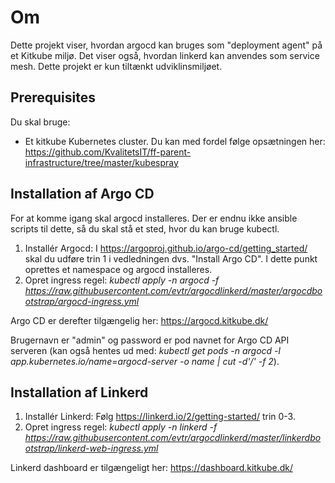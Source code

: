 # Om

Dette projekt viser, hvordan argocd kan bruges som "deployment agent" på et Kitkube miljø. 
Det viser også, hvordan linkerd kan anvendes som service mesh.
Dette projekt er kun tiltænkt udviklinsmiljøet.

## Prerequisites
Du skal bruge:
 * Et kitkube Kubernetes cluster. Du kan med fordel følge opsætningen her: https://github.com/KvalitetsIT/ff-parent-infrastructure/tree/master/kubespray

## Installation af Argo CD
For at komme igang skal argocd installeres. Der er endnu ikke ansible scripts til dette, så du skal stå et sted, hvor du kan bruge kubectl.

1. Installér Argocd: I https://argoproj.github.io/argo-cd/getting_started/ skal du udføre trin 1 i vedledningen dvs. "Install Argo CD". I dette punkt oprettes et namespace og argocd installeres.
2. Opret ingress regel: *kubectl apply -n argocd -f https://raw.githubusercontent.com/evtr/argocdlinkerd/master/argocdbootstrap/argocd-ingress.yml*

Argo CD er derefter tilgængelig her: https://argocd.kitkube.dk/

Brugernavn er "admin" og password er pod navnet for Argo CD API serveren (kan også hentes ud med: *kubectl get pods -n argocd -l app.kubernetes.io/name=argocd-server -o name | cut -d'/' -f 2*).

## Installation af Linkerd
1. Installér Linkerd: Følg https://linkerd.io/2/getting-started/ trin 0-3.
2. Opret ingress regel: *kubectl apply -n linkerd -f https://raw.githubusercontent.com/evtr/argocdlinkerd/master/linkerdbootstrap/linkerd-web-ingress.yml*

Linkerd dashboard er tilgængeligt her: https://dashboard.kitkube.dk/
